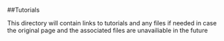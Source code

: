 ##Tutorials

This directory will contain links to tutorials and any files if needed in case the original page and the associated files are unavailiable in the future
